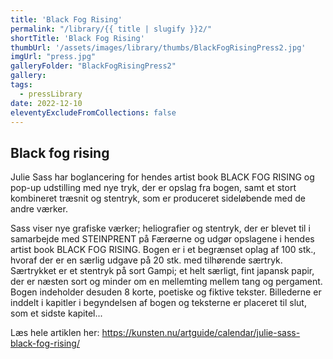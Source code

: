 ```yaml
---
title: 'Black Fog Rising'
permalink: "/library/{{ title | slugify }}2/"
shortTitle: 'Black Fog Rising'
thumbUrl: '/assets/images/library/thumbs/BlackFogRisingPress2.jpg'
imgUrl: "press.jpg"
galleryFolder: "BlackFogRisingPress2"
gallery:
tags:
  - pressLibrary
date: 2022-12-10
eleventyExcludeFromCollections: false
---
```



<div class="Txt">
  <h2>Black fog rising</h2>
  <p>Julie Sass har boglancering for hendes artist book&nbsp;BLACK FOG RISING&nbsp;og pop-up udstilling med nye tryk, der er opslag fra bogen, samt et stort kombineret træsnit og stentryk, som er produceret sideløbende med de andre værker.</p>
  <p>Sass viser nye grafiske værker; heliografier og stentryk, der er blevet til i samarbejde med STEINPRENT på Færøerne og udgør opslagene i hendes artist book&nbsp;BLACK FOG RISING. Bogen er i et begrænset oplag af 100 stk., hvoraf der er en særlig udgave på 20 stk. med tilhørende særtryk. Særtrykket er et stentryk på sort Gampi; et helt særligt, fint japansk papir, der er næsten sort og minder om en mellemting mellem tang og pergament. Bogen indeholder desuden 8 korte, poetiske og fiktive tekster. Billederne er inddelt i kapitler i begyndelsen af bogen og teksterne er placeret til slut, som et sidste kapitel...</p>
  <p>Læs hele artiklen her:&nbsp;<a href="https://kunsten.nu/artguide/calendar/julie-sass-black-fog-rising/" target="_blank">https://kunsten.nu/artguide/calendar/julie-sass-black-fog-rising/</a></p>
</div>